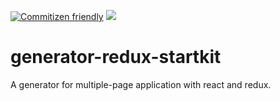 [![Commitizen friendly](https://img.shields.io/badge/commitizen-friendly-brightgreen.svg)](http://commitizen.github.io/cz-cli/)
[![](https://img.shields.io/travis/feflow/generator-redux-startkit.svg)](https://travis-ci.com/feflow/generator-redux-startkit)


# generator-redux-startkit
A generator for multiple-page application with react and redux.
